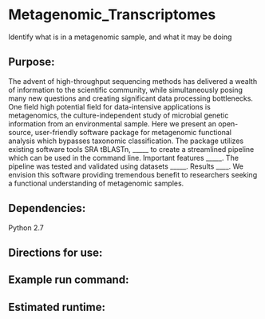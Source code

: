 # Metagenomic_Transcriptomes
Identify what is in a metagenomic sample, and what it may be doing

## Purpose:
The advent of high-throughput sequencing methods has delivered a wealth of information to the scientific community, while simultaneously posing many new questions and creating significant data processing bottlenecks. One field high potential field for data-intensive applications is metagenomics, the culture-independent study of microbial genetic information from an environmental sample. Here we present an open-source, user-friendly software package for metagenomic functional analysis which bypasses taxonomic classification. The package utilizes existing software tools SRA tBLASTn, _____ to create a streamlined pipeline which can be used in the command line. Important features _____. The pipeline was tested and validated using datasets _____. Results ____. We envision this software providing tremendous benefit to researchers seeking a functional understanding of metagenomic samples.

## Dependencies:
Python 2.7

## Directions for use:

## Example run command:

## Estimated runtime:


